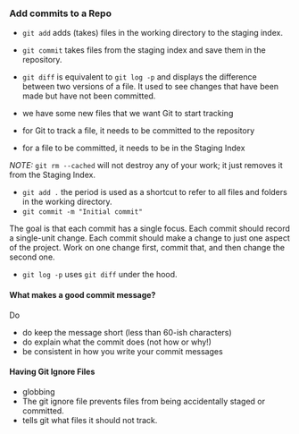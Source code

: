 ### Add commits to a Repo

- `git add` adds (takes) files in the working directory to the staging index.
- `git commit` takes files from the staging index and save them in the repository.
- `git diff` is equivalent to `git log -p` and displays the difference between two versions of a file. It used to see changes that
have been made but have not been committed.

- we have some new files that we want Git to start tracking
- for Git to track a file, it needs to be committed to the repository
- for a file to be committed, it needs to be in the Staging Index

*NOTE:* `git rm --cached` will not destroy any of your work; it just removes it from the Staging Index.

- `git add .` the period is used as a shortcut to refer to all files and folders in the working directory.
- `git commit -m "Initial commit"`

The goal is that each commit has a single focus. Each commit should record a single-unit change. Each commit should make a change to just one aspect of the project. Work on one change first, commit that, and then change the second one.

- `git log -p` uses `git diff` under the hood.

#### What makes a good commit message?
Do

- do keep the message short (less than 60-ish characters)
- do explain what the commit does (not how or why!)
- be consistent in how you write your commit messages

#### Having Git Ignore Files
- globbing
- The git ignore file prevents files from being accidentally staged or committed.
- tells git what files it should not track.